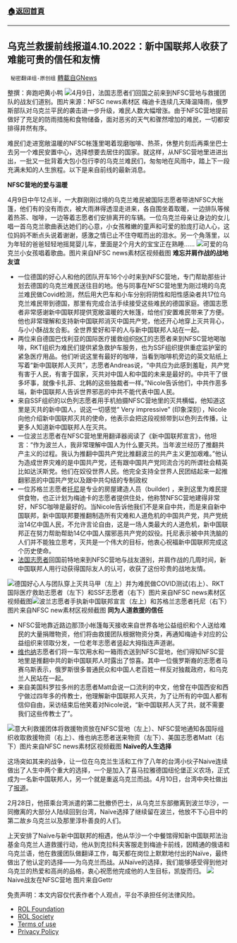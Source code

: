 ###  [:house:返回首頁](https://github.com/ourhimalayas/txt)
---


## 乌克兰救援前线报道4.10.2022：新中国联邦人收获了难能可贵的信任和友情
` 秘密翻译组-原创组` [轉載自GNews](https://gnews.org/zh-hans/2322036/)

整撰：奔跑吧黄小鸭
![](https://assets.gnews.org/wp-content/uploads/2022/04/法国.jpg)4月9日，法国志愿者们回国之前来到NFSC营地与救援团队的战友们道别。图片来源：NFSC news素材区
梅迪卡连续几天降温降雨，俄罗斯部队对乌克兰平民的袭击进一步升级，难民人数大幅增涨。由于NFSC营地提前做好了充足的防雨措施和食物储备，面对恶劣的天气和骤然增加的难民，一切都安排得井然有序。

难民们走进宽敞温暖的NFSC帐篷里喝着现磨咖啡、热茶，休整片刻后再乘坐巴士去另一个难民安置中心，选择想要去居住的国家。就这样，从NFSC营地里进进出出，一批又一批背着大包小包行李的乌克兰难民们，匆匆地在风雨中，踏上下一段充满未知的人生旅程。以下是来自前线的最新消息。

**NFSC营地的爱与温暖**

4月9日中午12点半，一大群刚刚过境的乌克兰难民被国际志愿者带进NFSC大帐篷，他们有的没有雨衣，被大雨淋得透湿走进来，各自围坐着取暖，一边排队等候着热茶、咖啡，一边等着志愿者们安排离开的车辆。一位乌克兰母亲让身边的女儿唱一首乌克兰歌曲表达她们的心意，小女孩稚嫩的童声和可爱的脸庞打动人心，这位妈妈不断点头说着谢谢，感激之情已止不住夺眶而出的泪水。另一个角落里，以为年轻的爸爸轻轻地摇晃婴儿车，里面是2个月大的宝宝正在熟睡……
![](https://assets.gnews.org/wp-content/uploads/2022/04/孩子.jpg)可爱的乌克兰小女孩唱着歌曲。图片来自NFSC news素材区视频截图
**难忘并肩作战的战地友谊**

- 一位德国的好心人和他的团队开车16个小时来到NFSC营地，专门帮助那些计划去德国的乌克兰难民送往目的地。他与同事在NFSC营地里为刚过境的乌克兰难民做Covid检测，然后用大巴车和小车分别将阴性和阳性感染者共17位乌克兰难民带到德国，那里有完成合法手续接受这些难民的德国家庭。德国志愿者非常感谢新中国联邦提供宽敞温暖的大帐篷，给他们安置难民带来了方便。他也非常理解和支持新中国联邦消灭中国共产党，他还开心地穿上灭共背心，与小小酥战友合影。全世界爱好和平的人与新中国联邦人站在一起。
- 两位来自德国巴伐利亚的国际医疗援救组织[RKT](https://gettr.com/post/p14ecbk514e)的志愿者来到NFSC营地喝咖啡，RKT组织为难民们提供紧急救护车服务，也为SSF组织提供重症监护室的紧急医疗用品。他们听说这里有最好的咖啡，当看到咖啡机旁边的英文贴纸上写着“新中国联邦人灭共”，志愿者Andreas说，“中共应为此感到羞耻，共产党有害于人民，有害于国家，灭共对中国人和中国的未来是最好的。中共干了很多坏事，就像卡扎菲、北韩的这些独裁者一样。”Nicole告诉他们，中共作恶多端，新中国联邦人告诉世界邪恶的中共不能代表中国人民。
- 来自SSF组织的以色列志愿者用手机拍摄NFSC营地里的灭共横幅，他知道这里是灭共的新中国人，说这一切感觉“ Very impressive” (印象深刻），Nicole向他介绍新中国联邦灭共的使命，他表示会把这段视频带到以色列去传播，让更多人知道新中国联邦人在灭共。
- 一位波兰志愿者在NFSC营地里用翻译器阅读了《新中国联邦宣言》，他坦言：“作为波兰人，我非常理解中国人为什么要灭共。当年波兰经历了推翻共产主义的过程。我认为推翻中国共产党比推翻波兰的共产主义更加艰难。”他认为造成世界灾难的是中国共产党，还有跟中国共产党同流合污的所谓社会精英比如达沃斯党。他们在奴役世界人民。他完全支持全世界人民团结起来一起推翻邪恶的中国共产党以及跟中共勾结的专制政权
- 一位苏格兰志愿者[托尼](https://gettr.com/post/p14ef207434)是专业的房屋建造人员（builder) ，来到这里为难民提供食物，也正计划为梅迪卡的志愿者提供住处，他称赞NFSC营地建得非常好，NFSC咖啡是最好的。当Nicole告诉他我们不是来自中共，而是来自新中国联邦，新中国联邦要推翻制造所有灾难和人道危机的中国共产党，共产党统治14亿中国人民，不允许言论自由，这是一场人类最大的人道危机，新中国联邦正在努力帮助帮助14亿中国人摆邪恶共产党的奴役。托尼表示被中共洗脑的人们并不能独立思考，灭共是一个伟大的目标，他衷心祝福新中国联邦完成这个历史使命。
- [法国志愿者](https://gettr.com/post/p14dsmn9ba3)回国前特地来到NFSC营地与战友道别，并肩作战的几周时间，新中国联邦人用行动获得国际友人的认可，收获了这份珍贵的战地友情。

![](https://assets.gnews.org/wp-content/uploads/2022/04/图片11-3.jpg)德国好心人与团队穿上灭共马甲（左上）并为难民做COVID测试(右上）、RKT国际医疗救助志愿者（左下）和SSF志愿者（右下）图片来自NFSC news素材区视频截图![](https://assets.gnews.org/wp-content/uploads/2022/04/图片12-1.jpg)波兰志愿者手执新中国联邦宣言（左上）和苏格兰志愿者托尼（右下）图片来自NFSC new素材区视频截图
**同为人道救援的信任**

- NFSC营地靠近路边那顶小帐篷每天接收来自世界各地公益组织和个人送给难民的大量捐赠物资，他们将由救援团队根据物资分类，再通知梅迪卡对应的公益组织来领取分发，一位老年志愿者竖起大拇指连声道谢。
- [维也纳](https://gettr.com/post/p14g8ba746c)志愿者们将一车饮用水和一箱雨衣送到NFSC营地，他们得知NFSC营地里是推翻中共的新中国联邦人时露出了惊喜。其中一位俄罗斯裔的志愿者马赛乌斯表示，俄罗斯很多普通民众和中国人老百姓一样反对独裁政府，和乌克兰人民站在一起。
- 来自美国科罗拉多州的志愿者Matt会说一口流利的中文，他曾在中国西安和西宁做过四年多的传教士，他理解新中国联邦人灭共，为了让所有的中国人都有信仰自由，采访结束后他笑着对Nicole说，“新中国联邦人灭了共，就不需要我们这些传教士了”。

![](https://assets.gnews.org/wp-content/uploads/2022/04/图片13-2.jpg)意大利救援团体将救援物资放在NFSC营地（左上）、NFSC营地通知各国际组织收取救援物资（右上）、维也纳志愿者送来物资（左下）、美国志愿者Matt（右下）图片来自NFSC news素材区视频截图
**Naïve的人生选择**

这场突如其来的战争，让一位在乌克兰生活和工作了八年的台湾小伙子Naive连续做出了人生中两个重大的选择，一个是加入了喜马拉雅德国纽伦堡正义农场，正式成为一名新中国联邦人，另一个就是重返乌克兰而战。4月10日，台湾中央社做出了[报道](https://gettr.com/post/p14etjq9161)。

2月28日，他搭乘台湾派遣的第二批撤侨巴士，从乌克兰东部撤离到波兰华沙，一同撤离的大部分人陆续回到台湾，Naïve选择了继续留在波兰，他放不下心目中的第二故乡乌克兰以及那里淳朴善良的人们。

上天安排了Naïve与新中国联邦的相遇，他从华沙一个中餐馆得知新中国联邦法治基金乌克兰人道救援行动，他从到克拉科夫客服走到梅迪卡前线，因精通的俄语和乌克兰语，他在救援团队做翻译工作，每天都在岗位上默默地付出的Naïve，最终做出了他认定的选择——为乌克兰而战。从Naïve的选择，我们能够感受得到他对乌克兰的热爱和高尚的品格，衷心祝愿他完成他的人生目标，凯旋而归。
![](https://assets.gnews.org/wp-content/uploads/2022/04/图片14.jpg)Naive战友在NFSC营地 图片来自Gettr
 

免责声明：本文内容仅代表作者个人观点，平台不承担任何法律风险。

- [ROL Foundation](https://rolfoundation.org/)
- [ROL Society](https://rolsociety.org/)
- [Terms of use](https://gnews.org/terms-of-use-3/)
- [Privacy Policy](https://gnews.org/privacy-policy/)
